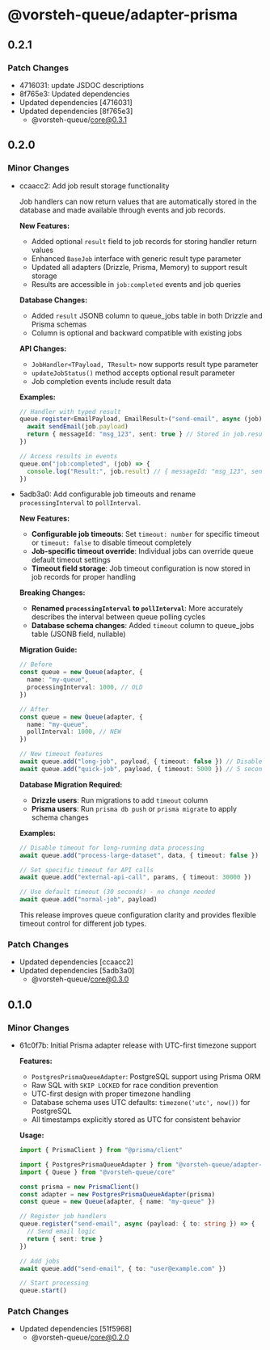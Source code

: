 # @vorsteh-queue/adapter-prisma

## 0.2.1

### Patch Changes

- 4716031: update JSDOC descriptions
- 8f765e3: Updated dependencies
- Updated dependencies [4716031]
- Updated dependencies [8f765e3]
  - @vorsteh-queue/core@0.3.1

## 0.2.0

### Minor Changes

- ccaacc2: Add job result storage functionality

  Job handlers can now return values that are automatically stored in the database and made available through events and job records.

  **New Features:**
  - Added optional `result` field to job records for storing handler return values
  - Enhanced `BaseJob` interface with generic result type parameter
  - Updated all adapters (Drizzle, Prisma, Memory) to support result storage
  - Results are accessible in `job:completed` events and job queries

  **Database Changes:**
  - Added `result` JSONB column to queue_jobs table in both Drizzle and Prisma schemas
  - Column is optional and backward compatible with existing jobs

  **API Changes:**
  - `JobHandler<TPayload, TResult>` now supports result type parameter
  - `updateJobStatus()` method accepts optional result parameter
  - Job completion events include result data

  **Examples:**

  ```typescript
  // Handler with typed result
  queue.register<EmailPayload, EmailResult>("send-email", async (job) => {
    await sendEmail(job.payload)
    return { messageId: "msg_123", sent: true } // Stored in job.result
  })

  // Access results in events
  queue.on("job:completed", (job) => {
    console.log("Result:", job.result) // { messageId: "msg_123", sent: true }
  })
  ```

- 5adb3a0: Add configurable job timeouts and rename `processingInterval` to `pollInterval`.

  **New Features:**
  - **Configurable job timeouts**: Set `timeout: number` for specific timeout or `timeout: false` to disable timeout completely
  - **Job-specific timeout override**: Individual jobs can override queue default timeout settings
  - **Timeout field storage**: Job timeout configuration is now stored in job records for proper handling

  **Breaking Changes:**
  - **Renamed `processingInterval` to `pollInterval`**: More accurately describes the interval between queue polling cycles
  - **Database schema changes**: Added `timeout` column to queue_jobs table (JSONB field, nullable)

  **Migration Guide:**

  ```typescript
  // Before
  const queue = new Queue(adapter, {
    name: "my-queue",
    processingInterval: 1000, // OLD
  })

  // After
  const queue = new Queue(adapter, {
    name: "my-queue",
    pollInterval: 1000, // NEW
  })

  // New timeout features
  await queue.add("long-job", payload, { timeout: false }) // Disable timeout
  await queue.add("quick-job", payload, { timeout: 5000 }) // 5 second timeout
  ```

  **Database Migration Required:**
  - **Drizzle users**: Run migrations to add `timeout` column
  - **Prisma users**: Run `prisma db push` or `prisma migrate` to apply schema changes

  **Examples:**

  ```typescript
  // Disable timeout for long-running data processing
  await queue.add("process-large-dataset", data, { timeout: false })

  // Set specific timeout for API calls
  await queue.add("external-api-call", params, { timeout: 30000 })

  // Use default timeout (30 seconds) - no change needed
  await queue.add("normal-job", payload)
  ```

  This release improves queue configuration clarity and provides flexible timeout control for different job types.

### Patch Changes

- Updated dependencies [ccaacc2]
- Updated dependencies [5adb3a0]
  - @vorsteh-queue/core@0.3.0

## 0.1.0

### Minor Changes

- 61c0f7b: Initial Prisma adapter release with UTC-first timezone support

  **Features:**
  - `PostgresPrismaQueueAdapter`: PostgreSQL support using Prisma ORM
  - Raw SQL with `SKIP LOCKED` for race condition prevention
  - UTC-first design with proper timezone handling
  - Database schema uses UTC defaults: `timezone('utc', now())` for PostgreSQL
  - All timestamps explicitly stored as UTC for consistent behavior

  **Usage:**

  ```typescript
  import { PrismaClient } from "@prisma/client"

  import { PostgresPrismaQueueAdapter } from "@vorsteh-queue/adapter-prisma"
  import { Queue } from "@vorsteh-queue/core"

  const prisma = new PrismaClient()
  const adapter = new PostgresPrismaQueueAdapter(prisma)
  const queue = new Queue(adapter, { name: "my-queue" })

  // Register job handlers
  queue.register("send-email", async (payload: { to: string }) => {
    // Send email logic
    return { sent: true }
  })

  // Add jobs
  await queue.add("send-email", { to: "user@example.com" })

  // Start processing
  queue.start()
  ```

### Patch Changes

- Updated dependencies [51f5968]
  - @vorsteh-queue/core@0.2.0
